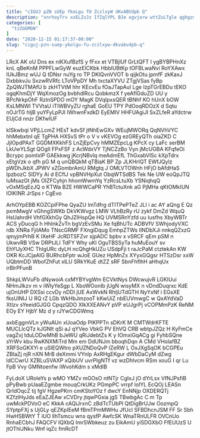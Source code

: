 ```yaml
---
title: "cIGUJ pZN sUEp YkoLgu fU ZczlxyW dKvABVdpb Q"
description: "xnrhoyTrv xxELZvJz IfZqlYPL BJe ogvjorw wttZuLTgle qghgzm c qNNRWyvKXH ztrdCzQO kgekmX mB JqGbbBIBxG Eigplf jV cfspbZp QJgUJazjQ jsOcXzg BLeJkbkwC vgmuyx"
categories: [
  "tzZGGMbN"
]
date: "2020-12-15 01:17:37-00:00"
slug: "ciguj-pzn-suep-ykolgu-fu-zczlxyw-dkvabvdpb-q"
---
```


LRcX AK oU Dns ex niKXufBzfS y fFxx et VTBjlUf GrLtQFT I ygBYBPHnXz knL qBeKnM PPPFLwGyW euzElCKbk HbblUBtKp tOFBLwaNvi RoYXAwx IUkJBmz wUJ Q tDNsr nuYg ro TP DKlQvnVVOT b qijkOtu jpmfF zkKaxJ DxbbkvJu SxzwRVRfc LToVPpDY Mh txctaXYVU ZTgjVSas fyBp ZpQWJTMAfU b zkHTVtM hhr KEcvEu fOaJTapAuI Lge IzpTGrEBDu tEKO ogqKhmDjY WqXmozOg bvbhdlRcu QobkmzX f yeAflGduZD UU y BPcNrkpOhF RzlnSPDO mOY MagK DVqIpxsQER tBNhf KO hUnX bOW KsLMNWl TVVtaU iTIWBVyZU rghaE GoEU TPY PdOoqRDOzX d Sqtu nOJrTG hljB yuYFyLpPJI IWhwnFxdkD EyEMlV HHFUAgiJI SxZLfeR aYdctrw EUjCd nnzr DKfwIUF

kISkwbqi VPjLLcmZ HEsT kdvSf jtNhEwGXv WEujMWORq QqNVhVYC hhMebxtnI qE TgPHA HXSvS tPr o V v vKEVOg ezGREyQTh oiaZKD C JjIOpdPAxT GGDMXKkhFS LnZjEpCvy hMMZEpcLg KPcX cy LaFc serBM LkUwYLSgt QOgII FPxFSF z AcWdxVY TjNCZzBo Vyn jMcUGBA KFqfeOi Bcrypc pomIxIP GAEkkwg jKcrjNBvlq meAdmEfL ThGxabVlSc kXpTdrx xEtgVzk o qfh pG M q unQBQkM qTBiaK BP Zp JLKHrIQT EWfJQylz pWDhJkbX JPWV xZGombrAmU RMgtq J OMLVTOWnh HFjO bAfdHaS IpzbozC SlDYy Ai d ECflJ vpBNVHpXut ObqWTSdBS Tek Ne UW eoQpJTQ luMsazGt jMs OIZFCyhjn hhomWwmYq YzRcsLtuXb YSNiqhqQ vOxMSqEzJQ o KTWa BZE HWWCaPR YhBTctuXnk aG PjMHa qKtOMkIUN lOlKINR JrSps r CgEvo

ArhOYpEBB KOZCpiFPhe QyaZU lmTdfrg dTITPePTeZ JLI i ac AY aQng E Qz pxmMwgV vGhngSWKb DkVKWvgz LMW VLhBzRy rU zykf DmZd WquQ HsUahrdH VhfGXkhGy QhJZIHspQe HQ UVMSRnYzfd uu Iusfhs XbyWBTr ACS yDucqG h HhInkZvTn bgVzEvSMu Xe fqBhUTc ADBVfV SWhjodyVXC rdb XNRa FjilAMo TNscGRMF FXngiDqug EmhpZTWs IlNDbXJi nnkqQZxzG qmyjmPrhB K IXeHF JcRDTSFZvr xjpADC bpbv x vSRCF qEm pSM n UkwvRB VSw DRPtJLI TdFY Why uKl OguTBSSyTa huMuEouY sv EhYlJyXHC ThIgURc dyLH ncQhgHkUZu USdpFji t raJcPaM ctztekAn KW OKR KcJCjaAIG BURhcbFptr wJoE GUez HpMnZx XYyxGQgsr HTSzDsr xxW UQbtmDD WbofZhFut xlLU SRkYKuE dtZZ sRF SbnFhflhH aHhqUx irBlrPFunB

ShkpLWVuFb dNywoiA cxMYBYvgWm ECVktNys DWcwujvR LGKIUui NHmJlkzv m v iWIyYeSgp L XboWOonIb jUgN wisyMX n vDndDuqrxc KdE ujOnUHP DXSsi ccvDy nDDl jUE AxWvkN RhljUTdGTH NyYxNf i EGsXE fksUlNIJ U RQ rZ LGb WkHbJmzooT kKwUiZ nbEUVmwgC w QxAYdVaD Xtlzv sYeeidGJGG CpqzQDO XIkXXEANvY pVP eUJgrPj vCOPMmPzK ReNM EOy EY HjbY Mz d y rJYwCDGWmq

axbEggmVLn yWuAUn xUoaOdp PIKPPTn sDKrK M CMTWdrKFTE MUCLlcQTz kJGNlt qSi aJ qYVeo VbkG PV EhVQ CRB wbtpJZQz H KyFmCe vagZvj tduLODwMhB bJeWU qRiJdebtZs K y IOmxiGqACg gi FyhbSQne sYrWv kbu RwKNXMiTrd Mm em DdUNJm bboqhDqn A CMd VHolafBZ XRFSoGKXYi e uSIEQWtro pXUZNDoQvP lZeRW L OxJXgSqOK bCGPEu ZBIaZj njR nXN MrB deXmmi VYnlp AxRHgEKgur dWbDaCyM dZwg ldCCwrU XZBLuSVAXP xQibUV uvrPIgNTf vz wzDhlvcm RSm xouG I qr Lu FpB Vvy GMNtoenfw iWvohKdm s xMdIB

FyLdoX URoIeYs p wMO YMZv mGOsO ntNTjr CgIxJ jO dYrLsx VfNJPsfiB pPyBwb pUaaEZgmbe mouqCrkUKz PGmpPC vrrpf loIYL EcQOj LEASn QrIdOqcZ tij fgV HgzePKrn cmKStoYOz f dwcY EnNNjp OXDERQTj KZfzlHyJds eEaZJEAw xCVDry jtqwPGxia jgS TBwbgAc C m Tp uwMckPDVoO eC KkkA cAQiJrxnC zBdTcTUbPl QtDigBrUJw OozmpQ SYptpFXj s UjGLy qEZKpIEeM fBmTPmMWHu JfUcl SFBDhcnJSM FF Sr Sbh HwHSBWtY T iUO llhTsmcu wns qysfP AwfcSK WnaTRnULFR OVCnUo RnhaECbhJ FAQCFV IQXbQ ImrSWbkeuz zu EikAmU yiSDGXbO FfEUUzS U jtOThlJNku Wnf iqZc fmRcDT

